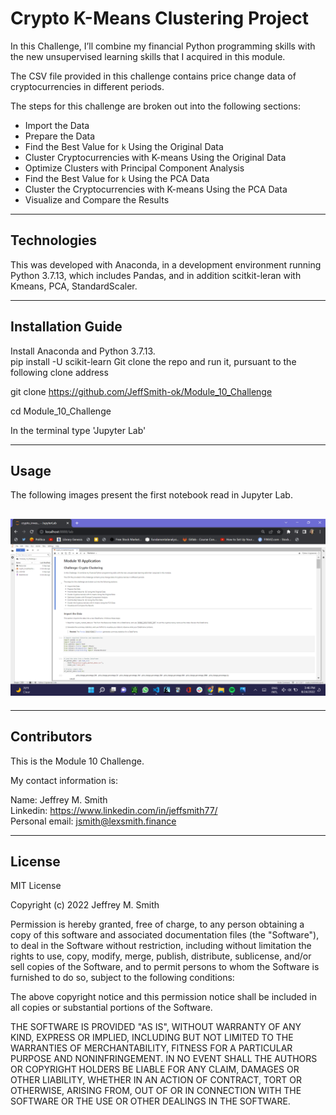 # Crypto K-Means Clustering Project

In this Challenge, I’ll combine my financial Python programming skills with the new unsupervised learning skills that I acquired in this module.

The CSV file provided in this challenge contains price change data of cryptocurrencies in different periods.

The steps for this challenge are broken out into the following sections:

- Import the Data
- Prepare the Data
- Find the Best Value for `k` Using the Original Data
- Cluster Cryptocurrencies with K-means Using the Original Data
- Optimize Clusters with Principal Component Analysis
- Find the Best Value for `k` Using the PCA Data
- Cluster the Cryptocurrencies with K-means Using the PCA Data
- Visualize and Compare the Results

---

## Technologies

This was developed with Anaconda, in a development environment running Python 3.7.13, which includes Pandas, and in addition scitkit-leran with Kmeans, PCA, StandardScaler.

---

## Installation Guide

Install Anaconda and Python 3.7.13. </br>
pip install -U scikit-learn
Git clone the repo and run it, pursuant to the following clone address

git clone https://github.com/JeffSmith-ok/Module_10_Challenge

cd Module_10_Challenge

In the terminal type 'Jupyter Lab'

---

## Usage

The following images present the first notebook read in Jupyter Lab.

## ![Screenshot of the Jupyter Lab](Images/jupyter_lab.jpeg) </br>

---

## Contributors

This is the Module 10 Challenge.

My contact information is:

Name: Jeffrey M. Smith </br>
Linkedin: https://www.linkedin.com/in/jeffsmith77/ </br>
Personal email: jsmith@lexsmith.finance</br>

---

## License

MIT License

Copyright (c) 2022 Jeffrey M. Smith

Permission is hereby granted, free of charge, to any person obtaining a copy of this software and associated documentation files (the "Software"), to deal in the Software without restriction, including without limitation the rights to use, copy, modify, merge, publish, distribute, sublicense, and/or sell
copies of the Software, and to permit persons to whom the Software is furnished to do so, subject to the following conditions:

The above copyright notice and this permission notice shall be included in all copies or substantial portions of the Software.

THE SOFTWARE IS PROVIDED "AS IS", WITHOUT WARRANTY OF ANY KIND, EXPRESS OR IMPLIED, INCLUDING BUT NOT LIMITED TO THE WARRANTIES OF MERCHANTABILITY, FITNESS FOR A PARTICULAR PURPOSE AND NONINFRINGEMENT. IN NO EVENT SHALL THE AUTHORS OR COPYRIGHT HOLDERS BE LIABLE FOR ANY CLAIM, DAMAGES OR OTHER LIABILITY, WHETHER IN AN ACTION OF CONTRACT, TORT OR OTHERWISE, ARISING FROM, OUT OF OR IN CONNECTION WITH THE SOFTWARE OR THE USE OR OTHER DEALINGS IN THE
SOFTWARE.

```

```
